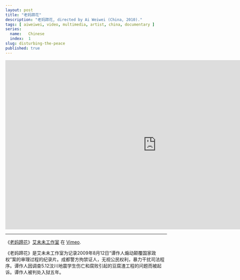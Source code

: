 ```yaml
---
layout: post
title: "老妈蹄花"
description: "老妈蹄花, directed by Ai Weiwei (China, 2010)."
tags: [ aiweiwei, video, multimedia, artist, china, documentary ]
series:
  name:   Chinese
  index:  1
slug: disturbing-the-peace
published: true
---
```


&#x20;<iframe src="http://player.vimeo.com/video/42394199" width="940" height="528" frameborder="0"> </iframe>

- - -

《[老妈蹄花](https://vimeo.com/weiweiweb/disturbing-the-piece)》[艾未未工作室](https://vimeo.com/weiweiweb) 在 [Vimeo](http://vimeo.com).

《老妈蹄花》是艾未未工作室为记录2009年8月12日“谭作人煽动颠覆国家政权”案的审理过程的纪录片。成都警方拘禁证人，无视公民权利，暴力干扰司法程序。谭作人因调查5.12汶川地震学生伤亡和腐败引起的豆腐渣工程的问题而被起诉。谭作人被判处入狱五年。
